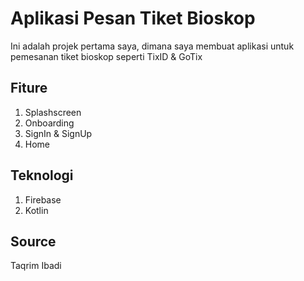 # Aplikasi Pesan Tiket Bioskop
Ini adalah projek pertama saya, dimana saya membuat aplikasi untuk pemesanan tiket bioskop seperti TixID & GoTix

## Fiture
1. Splashscreen
2. Onboarding
3. SignIn & SignUp
4. Home

## Teknologi
1. Firebase
2. Kotlin

## Source
Taqrim Ibadi
